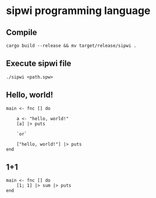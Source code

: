 # sipwi programming language

## Compile

`cargo build --release && mv target/release/sipwi .`

## Execute sipwi file

`./sipwi <path.spw>`

## Hello, world!

```
main <- fnc [] do
    
    a <- "hello, world!"
    [a] |> puts

    `or`

    ["hello, world!"] |> puts
end
```

## 1+1

```
main <- fnc [] do
    [1; 1] |> sum |> puts
end
```
